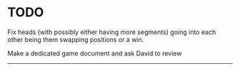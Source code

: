 # TODO
Fix heads (with possibly either having more segments) going into each other being them swapping positions or a win.

Make a dedicated game document and ask David to review

-------------------
